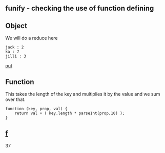 funify - checking the use of function defining
---
## Object

We will do a reduce here

    jack : 2
    ka : 7
    jilli : 3

[out](# "save: | objectify | .forin _'f', num(0), true() ")

## Function

This takes the length of the key and multiplies it by the value and we sum
over that. 
   
    function (key, prop, val) {
        return val + ( key.length * parseInt(prop,10) );
    }

[f](# "store: | funify ")
---
37
